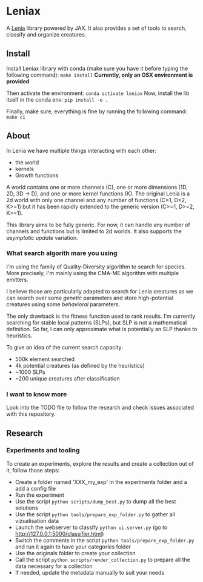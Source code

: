 # Leniax
A [Lenia](https://chakazul.github.io/lenia.html) library powered by JAX.
It also provides a set of tools to search, classify and organize creatures.

## Install
Install Leniax library with conda (make sure you have it before typing the following command): `make install`
**Currently, only an OSX environment is provided**

Then activate the environment: `conda activate leniax`
Now, install the lib itself in the conda env: `pip install -e .`

Finally, make sure, everything is fine by running the following command: `make ci`

## About
In Lenia we have multiple things interacting with each other:
- the world
- kernels
- Growth functions

A world contains one or more channels (C), one or more dimensions (1D, 2D, 3D -> D), and one or more kernel functions (K). The original Lenia is a 2d world with only one channel and any number of functions (C=1, D=2, K>=1)  but it has been rapidly extended to the generic version (C>=1, D>=2, K>=1).

This library aims to be fully generic. For now, it can handle any number of channels and functions but is limited to 2d worlds. It also supports the *asymptotic update* variation.

### What search algorith mare you using
I'm using the family of Quality-Diversity algorithm to search for species. More precisely, I'm mainly using the CMA-ME algorithm with multiple emitters.

I believe those are particularly adapted to search for Lenia creatures as we can search over some *genetic* parameters and store high-potential creatures using some *behavioral* parameters.

The only drawback is the fitness function used to rank results. I'm currently searching for stable local patterns (SLPs), but SLP is not a mathematical definition. So far, I can only approximate what is potentially an SLP thanks to heuristics.

To give an idea of the current search capacity:
- 500k element searched
- 4k potential creatures (as defined by the heuristics)
- ~1000 SLPs
- ~200 unique creatures after classification


### I want to know more
Look into the TODO file to follow the research and check issues associated with this repository.

## Research

### Experiments and tooling
To create an experiments, explore the results and create a collection out of it, follow those steps:
- Create a folder named 'XXX_my_exp' in the experiments folder and a add a config file
- Run the experiment
- Use the script `python scripts/dump_best.py` to dump all the best solutions
- Use the script `python tools/prepare_exp_folder.py` to gather all vizualisation data
- Launch the webserver to classify `python ui.server.py` (go to http://127.0.0.1:5000/classifier.html)
- Switch the comments in the script `python tools/prepare_exp_folder.py` and run it again to have your categories folder
- Use the originals folder to create your collection
- Call the script `python scripts/render_collection.py` to prepare all the data necessary for a collection
- If needed, update the metadata manually to suit your needs